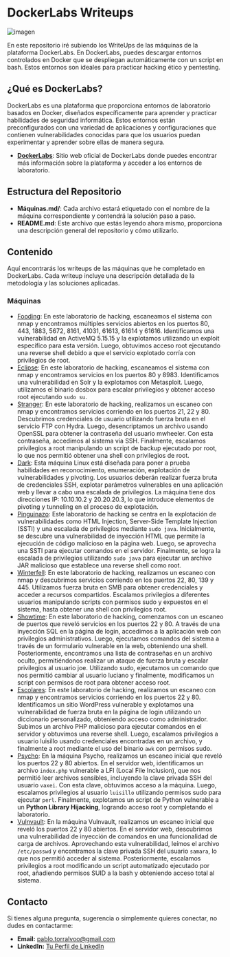# DockerLabs Writeups
![imagen](https://github.com/user-attachments/assets/d9358beb-d99b-4b71-aa72-b278eb79ed3e)


En este repositorio iré subiendo los WriteUps de las máquinas de la plataforma DockerLabs. En DockerLabs, puedes descargar entornos controlados en Docker que se despliegan automáticamente con un script en bash. Estos entornos son ideales para practicar hacking ético y pentesting.

## ¿Qué es DockerLabs?

DockerLabs es una plataforma que proporciona entornos de laboratorio basados en Docker, diseñados específicamente para aprender y practicar habilidades de seguridad informática. Estos entornos están preconfigurados con una variedad de aplicaciones y configuraciones que contienen vulnerabilidades conocidas para que los usuarios puedan experimentar y aprender sobre ellas de manera segura.

- **[DockerLabs](https://dockerlabs.es/#/)**: Sitio web oficial de DockerLabs donde puedes encontrar más información sobre la plataforma y acceder a los entornos de laboratorio.

## Estructura del Repositorio

- **Máquinas.md/**: Cada archivo estará etiquetado con el nombre de la máquina correspondiente y contendrá la solución paso a paso.
- **README.md**: Este archivo que estás leyendo ahora mismo, proporciona una descripción general del repositorio y cómo utilizarlo.

## Contenido

Aquí encontrarás los writeups de las máquinas que he completado en DockerLabs. Cada writeup incluye una descripción detallada de la metodología y las soluciones aplicadas.

### Máquinas

- [Fooding](Fooding.md): En este laboratorio de hacking, escaneamos el sistema con nmap y encontramos múltiples servicios abiertos en los puertos 80, 443, 1883, 5672, 8161, 41031, 61613, 61614 y 61616. Identificamos una vulnerabilidad en ActiveMQ 5.15.15 y la explotamos utilizando un exploit específico para esta versión. Luego, obtuvimos acceso root ejecutando una reverse shell debido a que el servicio explotado corría con privilegios de root.
- [Eclipse](Eclipse.md): En este laboratorio de hacking, escaneamos el sistema con nmap y encontramos servicios en los puertos 80 y 8983. Identificamos una vulnerabilidad en Solr y la explotamos con Metasploit. Luego, utilizamos el binario dosbox para escalar privilegios y obtener acceso root ejecutando `sudo su`.
- [Stranger](Stranger.md): En este laboratorio de hacking, realizamos un escaneo con nmap y encontramos servicios corriendo en los puertos 21, 22 y 80. Descubrimos credenciales de usuario utilizando fuerza bruta en el servicio FTP con Hydra. Luego, desencriptamos un archivo usando OpenSSL para obtener la contraseña del usuario mwheeler. Con esta contraseña, accedimos al sistema vía SSH. Finalmente, escalamos privilegios a root manipulando un script de backup ejecutado por root, lo que nos permitió obtener una shell con privilegios de root.
- [Dark](Dark.md): Esta máquina Linux está diseñada para poner a prueba habilidades en reconocimiento, enumeración, explotación de vulnerabilidades y pivoting. Los usuarios deberán realizar fuerza bruta de credenciales SSH, explotar parámetros vulnerables en una aplicación web y llevar a cabo una escalada de privilegios. La máquina tiene dos direcciones IP: 10.10.10.2 y 20.20.20.3, lo que introduce elementos de pivoting y tunneling en el proceso de explotación.
- [Pinguinazo](Pinguinazo.md): Este laboratorio de hacking se centra en la explotación de vulnerabilidades como HTML Injection, Server-Side Template Injection (SSTI) y una escalada de privilegios mediante `sudo java`. Inicialmente, se descubre una vulnerabilidad de inyección HTML que permite la ejecución de código malicioso en la página web. Luego, se aprovecha una SSTI para ejecutar comandos en el servidor. Finalmente, se logra la escalada de privilegios utilizando `sudo java` para ejecutar un archivo JAR malicioso que establece una reverse shell como root.
- [Winterfell](Winterfell.md): En este laboratorio de hacking, realizamos un escaneo con nmap y descubrimos servicios corriendo en los puertos 22, 80, 139 y 445. Utilizamos fuerza bruta en SMB para obtener credenciales y acceder a recursos compartidos. Escalamos privilegios a diferentes usuarios manipulando scripts con permisos sudo y expuestos en el sistema, hasta obtener una shell con privilegios root.
- [Showtime](Showtime.md): En este laboratorio de hacking, comenzamos con un escaneo de puertos que reveló servicios en los puertos 22 y 80. A través de una inyección SQL en la página de login, accedimos a la aplicación web con privilegios administrativos. Luego, ejecutamos comandos del sistema a través de un formulario vulnerable en la web, obteniendo una shell. Posteriormente, encontramos una lista de contraseñas en un archivo oculto, permitiéndonos realizar un ataque de fuerza bruta y escalar privilegios al usuario joe. Utilizando sudo, ejecutamos un comando que nos permitió cambiar al usuario luciano y finalmente, modificamos un script con permisos de root para obtener acceso root.
- [Escolares](Escolares.md): En este laboratorio de hacking, realizamos un escaneo con nmap y encontramos servicios corriendo en los puertos 22 y 80. Identificamos un sitio WordPress vulnerable y explotamos una vulnerabilidad de fuerza bruta en la página de login utilizando un diccionario personalizado, obteniendo acceso como administrador. Subimos un archivo PHP malicioso para ejecutar comandos en el servidor y obtuvimos una reverse shell. Luego, escalamos privilegios a usuario luisillo usando credenciales encontradas en un archivo, y finalmente a root mediante el uso del binario `awk` con permisos sudo.
- [Psycho](Psycho.md): En la máquina Psycho, realizamos un escaneo inicial que reveló los puertos 22 y 80 abiertos. En el servidor web, identificamos un archivo `index.php` vulnerable a LFI (Local File Inclusion), que nos permitió leer archivos sensibles, incluyendo la clave privada SSH del usuario `vaxei`. Con esta clave, obtuvimos acceso a la máquina. Luego, escalamos privilegios al usuario `luisillo` utilizando permisos sudo para ejecutar `perl`. Finalmente, explotamos un script de Python vulnerable a un **Python Library Hijacking**, logrando acceso root y completando el laboratorio.
- [Vulnvault](Vulnvault.md): En la máquina Vulnvault, realizamos un escaneo inicial que reveló los puertos 22 y 80 abiertos. En el servidor web, descubrimos una vulnerabilidad de inyección de comandos en una funcionalidad de carga de archivos. Aprovechando esta vulnerabilidad, leímos el archivo `/etc/passwd` y encontramos la clave privada SSH del usuario `samara`, lo que nos permitió acceder al sistema. Posteriormente, escalamos privilegios a root modificando un script automatizado ejecutado por root, añadiendo permisos SUID a la bash y obteniendo acceso total al sistema.

## Contacto

Si tienes alguna pregunta, sugerencia o simplemente quieres conectar, no dudes en contactarme:

- **Email:** [pablo.torralvoo@gmail.com](mailto:tu-email@example.com)
- **LinkedIn:** [Tu Perfil de LinkedIn](https://www.linkedin.com/in/tu-perfil)
